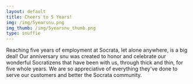 ```yaml
---
layout: default
title: Cheers to 5 Years!
img: /img/5yearsnu.png
img_thumb: /img/5yearsnu_thumb.png
type: snuffie
---
```


Reaching five years of employment at Socrata, let alone anywhere, is a big deal! Our anniversary snu was created to honor and celebrate our wonderful Socratizens that have been with us, through thick and thin, for five whole years. We are so appreciative of everything they've done to serve our customers and better the Socrata community.